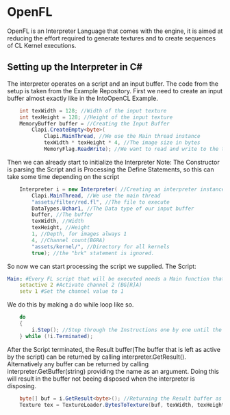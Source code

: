 # OpenFL
OpenFL is an Interpreter Language that comes with the engine, it is aimed at reducing the effort required to generate textures and to create sequences of CL Kernel executions.

## Setting up the Interpreter in C#
The interpreter operates on a script and an input buffer.
The code from the setup is taken from the Example Repository.
First we need to create an input buffer almost exactly like in the IntoOpenCL Example.
```csharp
	int texWidth = 128; //Width of the input texture
    int texHeight = 128; //Height of the input texture
    MemoryBuffer buffer = //Creating the Input Buffer
        Clapi.CreateEmpty<byte>(
            Clapi.MainThread, //We use the Main thread instance
            texWidth * texHeight * 4, //The image size in bytes
            MemoryFlag.ReadWrite); //We want to read and write to the texture
```
Then we can already start to initialize the Interpreter
Note: The Constructor is parsing the Script and is Processing the Define Statements, so this can take some time depending on the script
```csharp
	Interpreter i = new Interpreter( //Creating an interpreter instance
        Clapi.MainThread, //We use the main thread
        "assets/filter/red.fl", //The file to execute
        DataTypes.Uchar1, //The Data type of our input buffer
        buffer, //The buffer
        texWidth, //Width
        texHeight, //Height
        1, //Depth, for images always 1
        4, //Channel count(BGRA)
        "assets/kernel/", //Directory for all kernels
        true); //the "brk" statement is ignored.
```
So now we can start processing the script we supplied.
The Script:
```yaml
Main: #Every FL script that will be executed needs a Main function that is serving as entry point.
    setactive 2 #Activate channel 2 (BG[R]A)
    setv 1 #Set the channel value to 1
```
We do this by making a do while loop like so.
```csharp
	do
	{
    	i.Step(); //Step through the Instructions one by one until the script terminated.
    } while (!i.Terminated);

```
After the Script terminated, the Result buffer(The buffer that is left as active by the script) can be returned by calling interpreter.GetResult<T>().
Alternatively any buffer can be returned by calling interpreter.GetBuffer(string) providing the name as an argument.
Doing this will result in the buffer not beeing disposed when the interpreter is disposing.
```csharp
	byte[] buf = i.GetResult<byte>(); //Returning the Result buffer as Bytes
	Texture tex = TextureLoader.BytesToTexture(buf, texWidth, texHeight); //Making a texture.
```